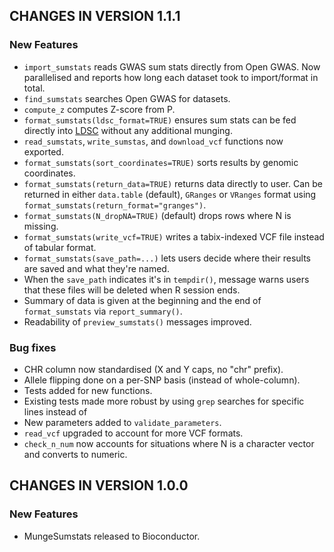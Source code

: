 ## CHANGES IN VERSION 1.1.1

### New Features

*   `import_sumstats` reads GWAS sum stats directly from Open GWAS. Now parallelised and reports how long each dataset took to import/format in total. 
*   `find_sumstats` searches Open GWAS for datasets. 
*   `compute_z` computes Z-score from P. 
*   `format_sumstats(ldsc_format=TRUE)` ensures sum stats can be fed directly into [LDSC](https://github.com/bulik/ldsc) without any additional munging. 
*   `read_sumstats`, `write_sumstas`, and `download_vcf` functions now exported.  
*   `format_sumstats(sort_coordinates=TRUE)` sorts results by genomic coordinates. 
*   `format_sumstats(return_data=TRUE)` returns data directly to user. Can be returned in either `data.table` (default), `GRanges` or `VRanges` format using `format_sumstats(return_format="granges")`.  
*   `format_sumstats(N_dropNA=TRUE)` (default) drops rows where N is missing.  
*   `format_sumstats(write_vcf=TRUE)` writes a tabix-indexed VCF file instead of tabular format. 
*   `format_sumstats(save_path=...)` lets users decide where their results are saved and what they're named. 
*   When the `save_path` indicates it's in `tempdir()`, message warns users that these files will be deleted when R session ends.  
*   Summary of data is given at the beginning and the end of `format_sumstats` via `report_summary()`.  
*   Readability of `preview_sumstats()` messages improved.  


### Bug fixes 

*   CHR column now standardised (X and Y caps, no "chr" prefix).
*   Allele flipping done on a per-SNP basis (instead of whole-column). 
*   Tests added for new functions. 
*   Existing tests made more robust by using `grep` searches for specific lines instead of 
*   New parameters added to `validate_parameters`.
*   `read_vcf` upgraded to account for more VCF formats. 
*   `check_n_num` now accounts for situations where N is a character vector and converts to numeric.  



## CHANGES IN VERSION 1.0.0

### New Features

*   MungeSumstats released to Bioconductor.

